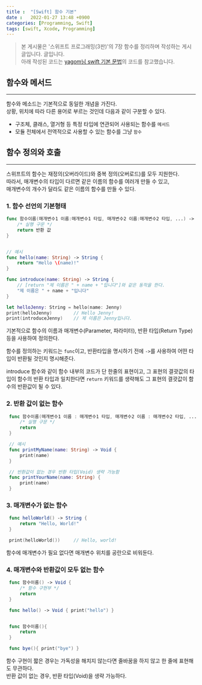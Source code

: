 ```yaml
---
title :  "[Swift] 함수 기본"
date :   2022-01-27 13:48 +0900
categories: [Programming, Swift]
tags: [swift, Xcode, Programming]
---
```


> 본 게시물은 '스위프트 프로그래밍(3판)'의 7장 함수를 정리하며 작성하는 게시글입니다.  글입니다.  
> 아래 작성된 코드는 [yagom님 swift 기본 문법](https://github.com/yagom/swift_basic.git)의 코드를 참고했습니다.

## 함수와 메서드 
---
함수와 메소드는 기본적으로 동일한 개념을 가진다.  
상황, 위치에 따라 다른 용어로 부르는 것인데 다음과 같이 구분할 수 있다.  
   - 구조체, 클래스, 열거형 등 특정 타입에 연관되어 사용되는 함수를 `메서드`  
   - 모듈 전체에서 전역적으로 사용할 수 있는 함수를 그냥 `함수`



## 함수 정의와 호출
---
스위프트의 함수는 재정의(오버라이드)와 중복 정의(오버로드)를 모두 지원한다.  
따라서, 매개변수의 타입이 다르면 같은 이름의 함수를 여러개 만들 수 있고,  
매개변수의 개수가 달라도 같은 이름의 함수를 만들 수 있다.  

### 1. 함수 선언의 기본형태
   ```swift
   func 함수이름(매개변수1 이름:매개변수1 타입, 매개변수2 이름:매개변수2 타입, ...) -> 반환타입 {
       /* 실행 구문 */
       return 반환 값
   }


   // 예시 
   func hello(name: String) -> String {
       return "Hello \(name)!"
   }

   func introduce(name: String) -> String {
       // [return "제 이름은 " + name + "입니다"]와 같은 동작을 한다.
       "제 이름은 " + name + "입니다"
   }

   let helloJenny: String = hello(name: Jenny)
   print(helloJenny)        // Hello Jenny!
   print(introduceJenny)    // 제 이름은 Jenny입니다.
   ```

   기본적으로 함수의 이름과 매개변수(Parameter, 파라미터), 반환 타입(Return Type) 등을 사용하여 정의한다.   

   함수를 정의하는 키워드는 `func`이고, 반환타입을 명시하기 전에 `->`를 사용하여 어떤 타입이 반환될 것인지 명시해준다.  

   introduce 함수와 같이 함수 내부의 코드가 단 한줄의 표현이고, 그 표현의 결괏값의 타입이 함수의 반환 타입과 일치한다면 `return` 키워드를 생략해도 그 표현의 결괏값이 함수의 반환값이 될 수 있다.  
     

### 2. 반환 값이 없는 함수
   ```swift
    func 함수이름(매개변수1 이름 : 매개변수1 타입, 매개변수2 이름 : 매개변수2 타입, ...) -> Void {
        /* 실행 구문 */
        return 
    }

    // 예시
    func printMyName(name: String) -> Void {
        print(name)
    }

    // 반환값이 없는 경우 반환 타입(Void) 생략 가능함
    func printYourName(name: String) {
        print(name)
    }
   ```  

       
### 3. 매개변수가 없는 함수
   ```swift
    func helloWorld() -> String {
        return "Hello, World!"
    }

    print(helloWorld())     // Hello, world!
   ```
   함수에 매개변수가 필요 없다면 매개변수 위치를 공란으로 비워둔다.  

### 4. 매개변수와 반환값이 모두 없는 함수

   ```swift
    func 함수이름() -> Void {
        /* 함수 구현부 */
        return 
    }

    func hello() -> Void { print("hello") }


    func 함수이름(){
        return
    }

    func bye(){ print("bye") }
   ```  
   함수 구현이 짧은 경우는 가독성을 해치지 않는다면 줄바꿈을 하지 않고 한 줄에 표현해도 무관하다.  
   반환 값이 없는 경우, 반환 타입(Void)을 생략 가능하다.  
  
  
